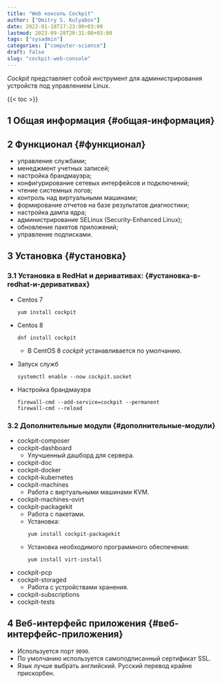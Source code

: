 ```yaml
---
title: "Web консоль Cockpit"
author: ["Dmitry S. Kulyabov"]
date: 2022-01-18T17:23:00+03:00
lastmod: 2023-09-28T20:31:00+03:00
tags: ["sysadmin"]
categories: ["computer-science"]
draft: false
slug: "cockpit-web-console"
---
```


_Cockpit_ представляет собой инструмент для администрирования устройств под управлением Linux.

<!--more-->

{{< toc >}}


## <span class="section-num">1</span> Общая информация {#общая-информация}


## <span class="section-num">2</span> Функционал {#функционал}

-   управление службами;
-   менеджмент учетных записей;
-   настройка брандмауэра;
-   конфигурирование сетевых интерфейсов и подключений;
-   чтение системных логов;
-   контроль над виртуальными машинами;
-   формирование отчетов на базе результатов диагностики;
-   настройка дампа ядра;
-   администрирование SELinux (Security-Enhanced Linux);
-   обновление пакетов приложений;
-   управление подписками.


## <span class="section-num">3</span> Установка {#установка}


### <span class="section-num">3.1</span> Установка в RedHat и деривативах: {#установка-в-redhat-и-деривативах}

-   Centos 7
    ```shell
    yum install cockpit
    ```
-   Centos 8
    ```shell
    dnf install cockpit
    ```

    -   В CentOS 8 _cockpit_ устанавливается по умолчанию.
-   Запуск служб
    ```shell
    systemctl enable --now cockpit.socket
    ```
-   Настройка брандмауэра
    ```shell
    firewall-cmd --add-service=cockpit --permanent
    firewall-cmd --reload
    ```


### <span class="section-num">3.2</span> Дополнительные модули {#дополнительные-модули}

-   cockpit-composer
-   cockpit-dashboard
    -   Улучшенный дашборд для сервера.
-   cockpit-doc
-   cockpit-docker
-   cockpit-kubernetes
-   cockpit-machines
    -   Работа с виртуальными машинами KVM.
-   cockpit-machines-ovirt
-   cockpit-packagekit
    -   Работа с пакетами.
    -   Установка:
        ```shell
        yum install cockpit-packagekit
        ```
    -   Установка необходимого программного обеспечения:
        ```shell
        yum install virt-install
        ```
-   cockpit-pcp
-   cockpit-storaged
    -   Работа с устройствами хранения.
-   cockpit-subscriptions
-   cockpit-tests


## <span class="section-num">4</span> Веб-интерфейс приложения {#веб-интерфейс-приложения}

-   Используется порт `9090`.
-   По умолчанию используется самоподписанный сертификат SSL.
-   Язык лучше выбрать английский. Русский перевод крайне прискорбен.

